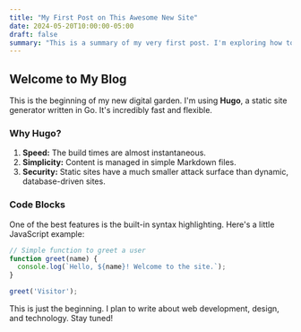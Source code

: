 ```yaml
---
title: "My First Post on This Awesome New Site"
date: 2024-05-20T10:00:00-05:00
draft: false
summary: "This is a summary of my very first post. I'm exploring how to use Markdown and Hugo to create a beautiful and fast website."
---
```


## Welcome to My Blog

This is the beginning of my new digital garden. I'm using **Hugo**, a static site generator written in Go. It's incredibly fast and flexible.

### Why Hugo?

1.  **Speed:** The build times are almost instantaneous.
2.  **Simplicity:** Content is managed in simple Markdown files.
3.  **Security:** Static sites have a much smaller attack surface than dynamic, database-driven sites.

### Code Blocks

One of the best features is the built-in syntax highlighting. Here's a little JavaScript example:

```javascript
// Simple function to greet a user
function greet(name) {
  console.log(`Hello, ${name}! Welcome to the site.`);
}

greet('Visitor');
```

This is just the beginning. I plan to write about web development, design, and technology. Stay tuned!

